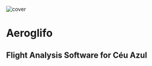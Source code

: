 ![cover](https://github.com/CeuAzul/Aeroglifo/blob/master/Assets/Mainscreen.gif) 

# Aeroglifo
## Flight Analysis Software for Céu Azul